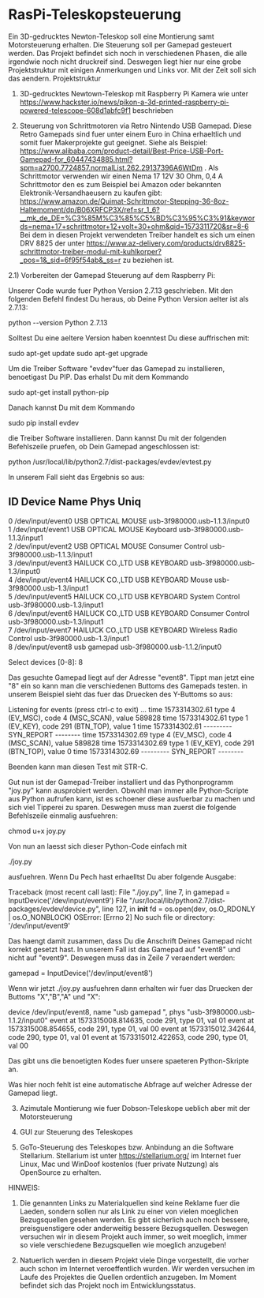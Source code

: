 # RasPi-Teleskopsteuerung
Ein 3D-gedrucktes Newton-Teleskop soll eine Montierung samt Motorsteuerung erhalten. Die Steuerung soll per Gamepad gesteuert werden.
Das Projekt befindet sich noch in verschiedenen Phasen, die alle irgendwie noch nicht druckreif sind. Deswegen liegt hier nur eine grobe Projektstruktur mit einigen Anmerkungen und Links vor. Mit der Zeit soll sich das aendern.
Projektstruktur

1) 3D-gedrucktes Newtown-Teleskop mit Raspberry Pi Kamera wie unter https://www.hackster.io/news/pikon-a-3d-printed-raspberry-pi-powered-telescope-608d1abfc9f1 beschrieben

2) Steuerung von Schrittmotoren via Retro Nintendo USB Gamepad. Diese Retro Gamepads sind fuer unter einem Euro in China erhaeltlich und somit fuer Makerprojekte gut geeignet. Siehe als Beispiel: https://www.alibaba.com/product-detail/Best-Price-USB-Port-Gamepad-for_60447434885.html?spm=a2700.7724857.normalList.262.29137396A6WtDm . Als Schrittmotor verwenden wir einen Nema 17 12V 30 Ohm, 0,4 A Schrittmotor den es zum Beispiel bei Amazon oder bekannten Elektronik-Versandhaeusern zu kaufen gibt: https://www.amazon.de/Quimat-Schrittmotor-Stepping-36-8oz-Haltemoment/dp/B06XRFCP3X/ref=sr_1_6?__mk_de_DE=%C3%85M%C3%85%C5%BD%C3%95%C3%91&keywords=nema+17+schrittmotor+12+volt+30+ohm&qid=1573311720&sr=8-6
Bei dem in diesen Projekt verwendeten Treiber handelt es sich um einen DRV 8825 der unter https://www.az-delivery.com/products/drv8825-schrittmotor-treiber-modul-mit-kuhlkorper?_pos=1&_sid=6f95f54ab&_ss=r zu beziehen ist.

2.1) Vorbereiten der Gamepad Steuerung auf dem Raspberry Pi:

Unserer Code wurde fuer Python Version 2.7.13 geschrieben. Mit den folgenden Befehl findest Du heraus, ob Deine Python Version aelter ist als 2.7.13:

python --version
Python 2.7.13

Solltest Du eine aeltere Version haben koenntest Du diese auffrischen mit:

sudo apt-get update
sudo apt-get upgrade

Um die Treiber Software "evdev"fuer das Gamepad zu installieren, benoetigast Du PIP. Das erhalst Du mit dem Kommando

sudo apt-get install python-pip

Danach kannst Du mit dem Kommando

sudo pip install evdev

die Treiber Software installieren. Dann kannst Du mit der folgenden Befehlszeile pruefen, ob Dein Gamepad angeschlossen ist:

python /usr/local/lib/python2.7/dist-packages/evdev/evtest.py

In unserem Fall sieht das Ergebnis so aus:

ID  Device               Name                                Phys                                Uniq
---------------------------------------------------------------------------------------------------------------------
0   /dev/input/event0    USB OPTICAL MOUSE                   usb-3f980000.usb-1.1.3/input0           
1   /dev/input/event1    USB OPTICAL MOUSE  Keyboard         usb-3f980000.usb-1.1.3/input1           
2   /dev/input/event2    USB OPTICAL MOUSE  Consumer Control usb-3f980000.usb-1.1.3/input1           
3   /dev/input/event3    HAILUCK CO.,LTD USB KEYBOARD        usb-3f980000.usb-1.3/input0             
4   /dev/input/event4    HAILUCK CO.,LTD USB KEYBOARD Mouse  usb-3f980000.usb-1.3/input1             
5   /dev/input/event5    HAILUCK CO.,LTD USB KEYBOARD System Control usb-3f980000.usb-1.3/input1             
6   /dev/input/event6    HAILUCK CO.,LTD USB KEYBOARD Consumer Control usb-3f980000.usb-1.3/input1             
7   /dev/input/event7    HAILUCK CO.,LTD USB KEYBOARD Wireless Radio Control usb-3f980000.usb-1.3/input1             
8   /dev/input/event8    usb gamepad                         usb-3f980000.usb-1.1.2/input0 

Select devices [0-8]: 8

Das gesuchte Gamepad liegt auf der Adresse "event8". Tippt man jetzt eine "8" ein so kann man die verschiedenen Buttoms des Gamepads testen. in unserem Beispiel sieht das fuer das Druecken des Y-Buttoms so aus:

Listening for events (press ctrl-c to exit) ...
time 1573314302.61    type 4 (EV_MSC), code 4    (MSC_SCAN), value 589828
time 1573314302.61    type 1 (EV_KEY), code 291  (BTN_TOP), value 1
time 1573314302.61    --------- SYN_REPORT --------
time 1573314302.69    type 4 (EV_MSC), code 4    (MSC_SCAN), value 589828
time 1573314302.69    type 1 (EV_KEY), code 291  (BTN_TOP), value 0
time 1573314302.69    --------- SYN_REPORT --------

Beenden kann man diesen Test mit STR-C.

Gut nun ist der Gamepad-Treiber installiert und das Pythonprogramm "joy.py" kann ausprobiert werden. Obwohl man immer alle Python-Scripte aus Python aufrufen kann, ist es schoener diese ausfuerbar zu machen und sich viel Tipperei zu sparen. Deswegen muss man zuerst die folgende Befehlszeile einmalig ausfuehren:

chmod u+x joy.py

Von nun an laesst sich dieser Python-Code einfach mit

./joy.py 

ausfuehren. Wenn Du Pech hast erhaelltst Du aber folgende Ausgabe:

Traceback (most recent call last):
  File "./joy.py", line 7, in <module>
    gamepad = InputDevice('/dev/input/event9')
  File "/usr/local/lib/python2.7/dist-packages/evdev/device.py", line 127, in __init__
    fd = os.open(dev, os.O_RDONLY | os.O_NONBLOCK)
OSError: [Errno 2] No such file or directory: '/dev/input/event9'

Das haengt damit zusammen, dass Du die Anschrift Deines Gamepad nicht korrekt gesetzt hast. In unserem Fall ist das Gamepad auf "event8" und nicht auf "event9". Deswegen muss das in Zeile 7 veraendert werden:

gamepad = InputDevice('/dev/input/event8')

Wenn wir jetzt ./joy.py ausfuehren dann erhalten wir fuer das Druecken der Buttoms "X","B","A" und "X":

device /dev/input/event8, name "usb gamepad           ", phys "usb-3f980000.usb-1.1.2/input0"
event at 1573315008.814635, code 291, type 01, val 01
event at 1573315008.854655, code 291, type 01, val 00
event at 1573315012.342644, code 290, type 01, val 01
event at 1573315012.422653, code 290, type 01, val 00

Das gibt uns die benoetigten Kodes fuer unsere spaeteren Python-Skripte an.

Was hier noch fehlt ist eine automatische Abfrage auf welcher Adresse der Gamepad liegt.

3) Azimutale Montierung wie fuer Dobson-Teleskope ueblich aber mit der Motorsteuerung

4) GUI zur Steuerung des Teleskopes 

5) GoTo-Steuerung des Teleskopes bzw. Anbindung an die Software Stellarium. Stellarium ist unter https://stellarium.org/ im Internet fuer Linux, Mac und WinDoof kostenlos (fuer private Nutzung) als OpenSource zu erhalten.

HINWEIS: 

1) Die genannten Links zu Materialquellen sind keine Reklame fuer die Laeden, sondern sollen nur als Link zu einer von vielen moeglichen Bezugsquellen gesehen werden. Es gibt sicherlich auch noch bessere, preisguenstigere oder anderweitig bessere Bezugsquellen. Deswegen versuchen wir in diesem Projekt auch immer, so weit moeglich, immer so viele verschiedene Bezugsquellen wie moeglich anzugeben!

2) Natuerlich werden in diesem Projekt viele Dinge vorgestellt, die vorher auch schon im Internet veroeffentlich wurden. Wir werden versuchen im Laufe des Projektes die Quellen ordentlich anzugeben. Im Moment befindet sich das Projekt noch im Entwicklungsstatus.

